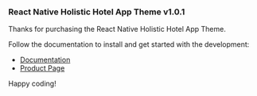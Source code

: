 ### React Native Holistic Hotel App Theme v1.0.1

Thanks for purchasing the React Native Holistic Hotel App Theme.

Follow the documentation to install and get started with the development:

* [Documentation](https://wondernetwork.gitbook.io/holistichoteluikit/)
* [Product Page](https://market.nativebase.io/view/react-native-holistic-hotel-app-theme)

Happy coding!